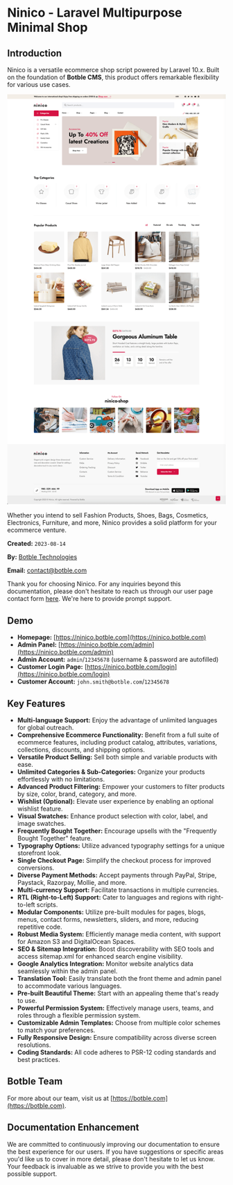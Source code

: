 # Ninico - Laravel Multipurpose Minimal Shop

## Introduction

Ninico is a versatile ecommerce shop script powered by Laravel 10.x. Built on the foundation of **Botble CMS**, this
product offers remarkable flexibility for various use cases.

![Overview](./images/overview.png)

Whether you intend to sell Fashion Products, Shoes, Bags, Cosmetics, Electronics, Furniture, and more, Ninico provides a
solid platform for your ecommerce venture.

**Created:** `2023-08-14`

**By:** [Botble Technologies](https://botble.com)

**Email:** [contact@botble.com](mailto:contact@botble.com)

Thank you for choosing Ninico. For any inquiries beyond this documentation, please don't hesitate to reach us through
our user page contact form [here](https://codecanyon.net.net/user/botble). We're here to provide prompt support.

## Demo

- **Homepage:** [https://ninico.botble.com](https://ninico.botble.com)
- **Admin Panel:** [https://ninico.botble.com/admin](https://ninico.botble.com/admin)
- **Admin Account:** `admin`/`12345678` (username & password are autofilled)
- **Customer Login Page:** [https://ninico.botble.com/login](https://ninico.botble.com/login)
- **Customer Account:** `john.smith@botble.com`/`12345678`

## Key Features

- **Multi-language Support:** Enjoy the advantage of unlimited languages for global outreach.
- **Comprehensive Ecommerce Functionality:** Benefit from a full suite of ecommerce features, including product catalog,
  attributes, variations, collections, discounts, and shipping options.
- **Versatile Product Selling:** Sell both simple and variable products with ease.
- **Unlimited Categories & Sub-Categories:** Organize your products effortlessly with no limitations.
- **Advanced Product Filtering:** Empower your customers to filter products by size, color, brand, category, and more.
- **Wishlist (Optional):** Elevate user experience by enabling an optional wishlist feature.
- **Visual Swatches:** Enhance product selection with color, label, and image swatches.
- **Frequently Bought Together:** Encourage upsells with the "Frequently Bought Together" feature.
- **Typography Options:** Utilize advanced typography settings for a unique storefront look.
- **Single Checkout Page:** Simplify the checkout process for improved conversions.
- **Diverse Payment Methods:** Accept payments through PayPal, Stripe, Paystack, Razorpay, Mollie, and more.
- **Multi-currency Support:** Facilitate transactions in multiple currencies.
- **RTL (Right-to-Left) Support:** Cater to languages and regions with right-to-left scripts.
- **Modular Components:** Utilize pre-built modules for pages, blogs, menus, contact forms, newsletters, sliders, and
  more, reducing repetitive code.
- **Robust Media System:** Efficiently manage media content, with support for Amazon S3 and DigitalOcean Spaces.
- **SEO & Sitemap Integration:** Boost discoverability with SEO tools and access sitemap.xml for enhanced search engine
  visibility.
- **Google Analytics Integration:** Monitor website analytics data seamlessly within the admin panel.
- **Translation Tool:** Easily translate both the front theme and admin panel to accommodate various languages.
- **Pre-built Beautiful Theme:** Start with an appealing theme that's ready to use.
- **Powerful Permission System:** Effectively manage users, teams, and roles through a flexible permission system.
- **Customizable Admin Templates:** Choose from multiple color schemes to match your preferences.
- **Fully Responsive Design:** Ensure compatibility across diverse screen resolutions.
- **Coding Standards:** All code adheres to PSR-12 coding standards and best practices.

## Botble Team

For more about our team, visit us at [https://botble.com](https://botble.com).

## Documentation Enhancement

We are committed to continuously improving our documentation to ensure the best experience for our users. If you have
suggestions or specific areas you'd like us to cover in more detail, please don't hesitate to let us know. Your feedback
is invaluable as we strive to provide you with the best possible support.
